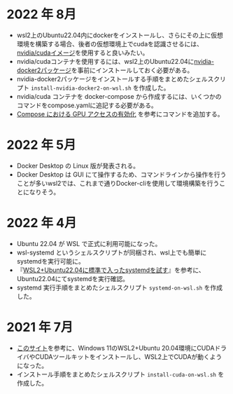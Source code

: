 # 2022 年 8月
* wsl2上のUbuntu22.04内にdockerをインストールし、さらにその上に仮想環境を構築する場合、後者の仮想環境上でcudaを認識させるには、[nvidia/cudaイメージ](https://hub.docker.com/r/nvidia/cuda/#!)を使用すると良いみたい。
* nvidia/cudaコンテナを使用するには、wsl2上のUbuntu22.04に[nvidia-docker2パッケージ](https://docs.nvidia.com/datacenter/cloud-native/container-toolkit/install-guide.html#docker)を事前にインストールしておく必要がある。
* nvidia-docker2パッケージをインストールする手順をまとめたシェルスクリプト `install-nvidia-docker2-on-wsl.sh` を作成した。
* nvidia/cuda コンテナを docker-compose から作成するには、いくつかのコマンドをcompose.yamlに追記する必要がある。
* [Compose における GPU アクセスの有効化](https://matsuand.github.io/docs.docker.jp.onthefly/compose/gpu-support/) を参考にコマンドを追加する。

# 2022 年 5月
* Docker Desktop の Linux 版が発表される。
* Docker Desktop は GUI にて操作するため、コマンドラインから操作を行うことが多いwsl2では、これまで通りDocker-cliを使用して環境構築を行うことになりそう。

# 2022 年 4月
* Ubuntu 22.04 が WSL で正式に利用可能になった。
* wsl-systemd というシェルスクリプトが同梱され、wsl上でも簡単に systemdを実行可能に。
* 『[WSL2+Ubuntu22.04に標準で入ったsystemdを試す](https://qiita.com/shigeokamoto/items/ca2211567771cf40a90d)』を参考に、Ubuntu22.04にてsystemdを実行確認。
* systemd 実行手順をまとめたシェルスクリプト `systemd-on-wsl.sh` を作成した。

# 2021 年 7月
* [このサイト](https://astherier.com/blog/2021/07/windows11-cuda-on-wsl2-setup/)を参考に、Windows 11のWSL2+Ubuntu 20.04環境にCUDAドライバやCUDAツールキットをインストールし、WSL2上でCUDAが動くようになった。
* インストール手順をまとめたシェルスクリプト `install-cuda-on-wsl.sh` を作成した。
